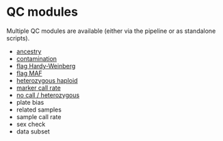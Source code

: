 # QC modules

Multiple QC modules are available (either via the pipeline or as standalone
scripts).

- [ancestry](ancestry.md)
- [contamination](contamination.md)
- [flag Hardy-Weinberg](flag_hw.md)
- [flag MAF](flag_maf.md)
- [heterozygous haploid](hetero_hap.md)
- [marker call rate](marker_call_rate.md)
- [no call / heterozygous](nocall_hetero.md)
- plate bias
- related samples
- sample call rate
- sex check
- data subset
